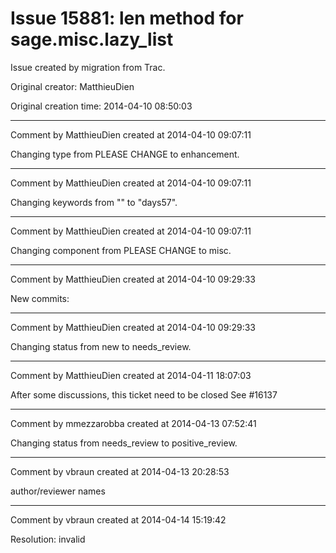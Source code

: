 # Issue 15881: __len__ method for sage.misc.lazy_list

Issue created by migration from Trac.

Original creator: MatthieuDien

Original creation time: 2014-04-10 08:50:03




---

Comment by MatthieuDien created at 2014-04-10 09:07:11

Changing type from PLEASE CHANGE to enhancement.


---

Comment by MatthieuDien created at 2014-04-10 09:07:11

Changing keywords from "" to "days57".


---

Comment by MatthieuDien created at 2014-04-10 09:07:11

Changing component from PLEASE CHANGE to misc.


---

Comment by MatthieuDien created at 2014-04-10 09:29:33

New commits:


---

Comment by MatthieuDien created at 2014-04-10 09:29:33

Changing status from new to needs_review.


---

Comment by MatthieuDien created at 2014-04-11 18:07:03

After some discussions, this ticket need to be closed
See #16137


---

Comment by mmezzarobba created at 2014-04-13 07:52:41

Changing status from needs_review to positive_review.


---

Comment by vbraun created at 2014-04-13 20:28:53

author/reviewer names


---

Comment by vbraun created at 2014-04-14 15:19:42

Resolution: invalid
